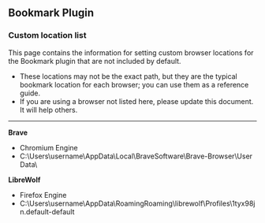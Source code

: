 ## Bookmark Plugin

### Custom location list

This page contains the information for setting custom browser locations for the Bookmark plugin that are not included by default. 
- These locations may not be the exact path, but they are the typical bookmark location for each browser; you can use them as a reference guide.
- If you are using a browser not listed here, please update this document. It will help others.

----

**Brave**
- Chromium Engine
- C:\Users\username\AppData\Local\BraveSoftware\Brave-Browser\User Data\


**LibreWolf**
- Firefox Engine
- C:\Users\username\AppData\RoamingRoaming\librewolf\Profiles\1tyx98jn.default-default
